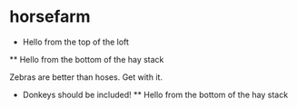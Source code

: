 horsefarm
=========

* Hello from the top of the loft

** Hello from the bottom of the hay stack


Zebras are better than hoses. Get with it.

* Donkeys should be included! 
** Hello from the bottom of the hay stack

